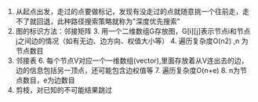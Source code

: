 1. 从起点出发，走过的点要做标记，发现有没走过的点就随意挑一个往前走，走不了就回退，此种路径搜索策略就称为"深度优先搜索"
2. 图的标识方法：邻接矩阵
   3. 用一个二维数组G存放图，G[i][j]表示节点i和节点j之间边的情况（如有无边、边方向、权值大小等）
   4. 遍历复杂度O(n2) ,n 为节点数目
5. 邻接表
   6. 每个节点V对应一个一维数组(vector),里面存放着从V连出去的边，边的信息包括另一顶点，还可能包含边权值等
   7. 遍历复杂度O(n+e)
   8. n为节点数目，e为边数目
9. 剪枝，对已知的不可能结果跳过
